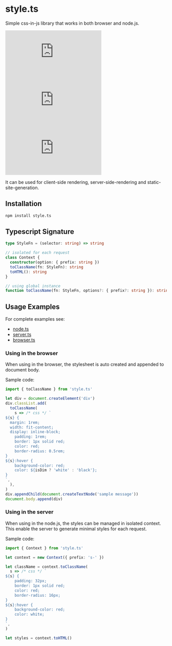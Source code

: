 # style.ts

Simple css-in-js library that works in both browser and node.js.

[![npm Package Version](https://img.shields.io/npm/v/style.ts)](https://www.npmjs.com/package/style.ts)
[![Minified Package Size](https://img.shields.io/bundlephobia/min/style.ts)](https://bundlephobia.com/package/style.ts)
[![Minified and Gzipped Package Size](https://img.shields.io/bundlephobia/minzip/style.ts)](https://bundlephobia.com/package/style.ts)

It can be used for client-side rendering, server-side-rendering and static-site-generation.

## Installation

```bash
npm install style.ts
```

## Typescript Signature

```typescript
type StyleFn = (selector: string) => string

// isolated for each request
class Context {
  constructor(option: { prefix: string })
  toClassName(fn: StyleFn): string
  toHTML(): string
}

// using global instance
function toClassName(fn: StyleFn, options?: { prefix?: string }): string
```

## Usage Examples

For complete examples see:

- [node.ts](./src/test/node.ts)
- [server.ts](./src/test/server.ts)
- [browser.ts](./src/test/browser.ts)

### Using in the browser

When using in the browser, the stylesheet is auto created and appended to document body.

Sample code:

```typescript
import { toClassName } from 'style.ts'

let div = document.createElement('div')
div.classList.add(
  toClassName(
    s => /* css */ `
${s} {
  margin: 1rem;
  width: fit-content;
  display: inline-block;
	padding: 1rem;
	border: 1px solid red;
	color: red;
	border-radius: 0.5rem;
}
${s}:hover {
	background-color: red;
	color: ${isDim ? 'white' : 'black'};
}
`,
  ),
)
div.appendChild(document.createTextNode('sample message'))
document.body.append(div)
```

### Using in the server

When using in the node.js, the styles can be managed in isolated context. This enable the server to generate minimal styles for each request.

Sample code:

```typescript
import { Context } from 'style.ts'

let context = new Context({ prefix: 's-' })

let className = context.toClassName(
  s => /* css */ `
${s} {
	padding: 32px;
	border: 1px solid red;
	color: red;
	border-radius: 16px;
}
${s}:hover {
	background-color: red;
	color: white;
}
`,
)

let styles = context.toHTML()
```
